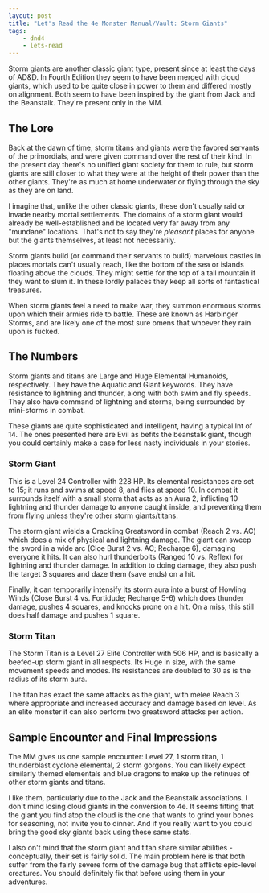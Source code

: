 ```yaml
---
layout: post
title: "Let's Read the 4e Monster Manual/Vault: Storm Giants"
tags:
    - dnd4
    - lets-read
---
```


Storm giants are another classic giant type, present since at least the days of
AD&D. In Fourth Edition they seem to have been merged with cloud giants, which
used to be quite close in power to them and differed mostly on alignment. Both
seem to have been inspired by the giant from Jack and the Beanstalk. They're
present only in the MM.

## The Lore

Back at the dawn of time, storm titans and giants were the favored servants of
the primordials, and were given command over the rest of their kind. In the
present day there's no unified giant society for them to rule, but storm giants
are still closer to what they were at the height of their power than the other
giants. They're as much at home underwater or flying through the sky as they are
on land.

I imagine that, unlike the other classic giants, these don't usually raid or
invade nearby mortal settlements. The domains of a storm giant would already be
well-established and be located very far away from any "mundane"
locations. That's not to say they're _pleasant_ places for anyone but the giants
themselves, at least not necessarily.

Storm giants build (or command their servants to build) marvelous castles in
places mortals can't usually reach, like the bottom of the sea or islands
floating above the clouds. They might settle for the top of a tall mountain if
they want to slum it. In these lordly palaces they keep all sorts of fantastical
treasures.

When storm giants feel a need to make war, they summon enormous storms upon
which their armies ride to battle. These are known as Harbinger Storms, and are
likely one of the most sure omens that whoever they rain upon is fucked.

## The Numbers

Storm giants and titans are Large and Huge Elemental Humanoids,
respectively. They have the Aquatic and Giant keywords. They have resistance to
lightning and thunder, along with both swim and fly speeds. They also have
command of lightning and storms, being surrounded by mini-storms in combat.

These giants are quite sophisticated and intelligent, having a typical Int
of 14. The ones presented here are Evil as befits the beanstalk giant, though
you could certainly make a case for less nasty individuals in your stories.

### Storm Giant

This is a Level 24 Controller with 228 HP. Its elemental resistances are set to
15; it runs and swims at speed 8, and flies at speed 10. In combat it surrounds
itself with a small storm that acts as an Aura 2, inflicting 10 lightning and
thunder damage to anyone caught inside, and preventing them from flying unless
they're other storm giants/titans.

The storm giant wields a Crackling Greatsword in combat (Reach 2 vs. AC) which
does a mix of physical and lightning damage. The giant can sweep the sword in a
wide arc (Cloe Burst 2 vs. AC; Recharge 6), damaging everyone it hits. It can
also hurl thunderbolts (Ranged 10 vs. Reflex) for lightning and thunder
damage. In addition to doing damage, they also push the target 3 squares and
daze them (save ends) on a hit.

Finally, it can temporarily intensify its storm aura into a burst of Howling
Winds (Close Burst 4 vs. Fortidude; Recharge 5-6) which does thunder damage,
pushes 4 squares, and knocks prone on a hit. On a miss, this still does half
damage and pushes 1 square.

### Storm Titan

The Storm Titan is a Level 27 Elite Controller with 506 HP, and is basically a
beefed-up storm giant in all respects. Its Huge in size, with the same movement
speeds and modes. Its resistances are doubled to 30 as is the radius of its
storm aura.

The titan has exact the same attacks as the giant, with melee Reach 3 where
appropriate and increased accuracy and damage based on level. As an elite
monster it can also perform two greatsword attacks per action.

## Sample Encounter and Final Impressions

The MM gives us one sample encounter: Level 27, 1 storm titan, 1 thunderblast
cyclone elemental, 2 storm gorgons. You can likely expect similarly themed
elementals and blue dragons to make up the retinues of other storm giants and
titans.

I like them, particularly due to the Jack and the Beanstalk associations. I
don't mind losing cloud giants in the conversion to 4e. It seems fitting that
the giant you find atop the cloud is the one that wants to grind your bones for
seasoning, not invite you to dinner. And if you really want to you could bring
the good sky giants back using these same stats.

I also on't mind that the storm giant and titan share similar abilities -
conceptually, their set is fairly solid. The main problem here is that both
suffer from the fairly severe form of the damage bug that afflicts epic-level
creatures. You should definitely fix that before using them in your adventures.
